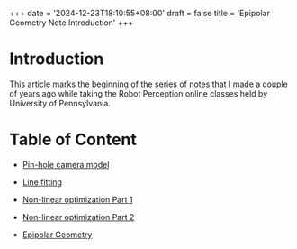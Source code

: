 +++
date = '2024-12-23T18:10:55+08:00'
draft = false
title = 'Epipolar Geometry Note Introduction'
+++

# Introduction

This article marks the beginning of the series of notes that I made a couple of years ago while taking the Robot Perception online classes held by University of Pennsylvania. 

# Table of Content

- [Pin-hole camera model]()

- [Line fitting](/posts-en/line_fitting.md)

- [Non-linear optimization Part 1]()

- [Non-linear optimization Part 2]()

- [Epipolar Geometry]()
